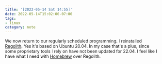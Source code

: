 ```yaml
---
title: '[2022-05-14 Sat 14:55]'
date: 2022-05-14T15:02:00-07:00
tags:
- linux
category: note
---
```


We now return to our regularly scheduled programming. I reinstalled [Regolith](https://regolith-linux.org/). Yes it's based on Ubuntu 20.04. In my case that's a plus, since some proprietary tools I rely on have not been updated for 22.04. I feel like I have what I need with [Homebrew](https://brew.sh) over Regolith.
